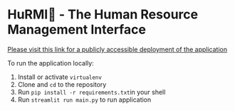 # HuRMI🤖 - The Human Resource Management Interface

[Please visit this link for a publicly accessible deployment of the application](https://share.streamlit.io/hansxavier/hurmi/main.py)

To run the application locally:

1. Install or activate `virtualenv`
2. Clone and `cd` to the repository
3. Run `pip install -r requirements.txt`in your shell
4. Run `streamlit run main.py` to run application
